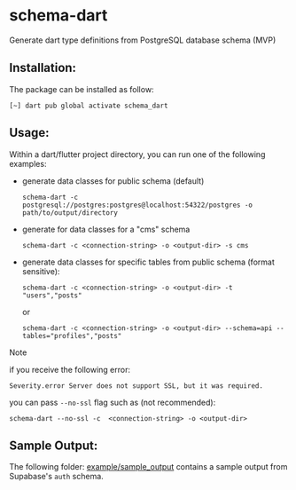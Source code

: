 # schema-dart
Generate dart type definitions from PostgreSQL database schema (MVP)


## Installation:

The package can be installed as follow:

```
[~] dart pub global activate schema_dart
```


## Usage:

Within a dart/flutter project directory, you can run one of the following examples: 

- generate data classes for public schema (default)
  ```
  schema-dart -c postgresql://postgres:postgres@localhost:54322/postgres -o path/to/output/directory
  ```
- generate for data classes for a "cms" schema 
  ```
  schema-dart -c <connection-string> -o <output-dir> -s cms
  ```

- generate data classes for specific tables from public schema (format sensitive): 
  ```
  schema-dart -c <connection-string> -o <output-dir> -t "users","posts"
  ```
  or
  ```
  schema-dart -c <connection-string> -o <output-dir> --schema=api --tables="profiles","posts"
  ```


> [!NOTE]
> 
> if you receive the following error:
> ```
> Severity.error Server does not support SSL, but it was required.
> ```
> you can pass `--no-ssl` flag such as (not recommended):
> ```
> schema-dart --no-ssl -c  <connection-string> -o <output-dir> 
> ```

## Sample Output:

The following folder: [example/sample_output](https://github.com/osaxma/schema-dart/tree/main/example/sample_output) contains a sample output from Supabase's `auth` schema.
